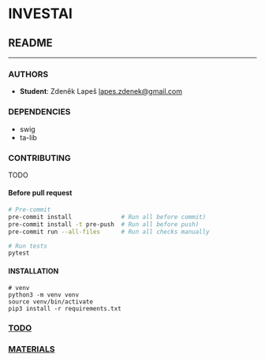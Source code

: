 # INVESTAI

## README

---

### AUTHORS

- **Student**: Zdeněk Lapeš <lapes.zdenek@gmail.com>

### DEPENDENCIES

- swig
- ta-lib

### CONTRIBUTING

TODO

#### Before pull request

```bash
# Pre-commit
pre-commit install              # Run all before commit)
pre-commit install -t pre-push  # Run all before push)
pre-commit run --all-files      # Run all checks manually

# Run tests
pytest
```

#### INSTALLATION

```shell
# venv
python3 -m venv venv
source venv/bin/activate
pip3 install -r requirements.txt
```

### [TODO](./TODO.md)

### [MATERIALS](./MATERIALS.md)
